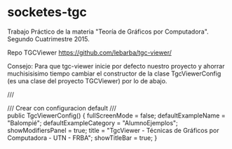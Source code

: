 # socketes-tgc
Trabajo Práctico de la materia "Teoría de Gráficos por Computadora". Segundo Cuatrimestre 2015.

Repo TGCViewer
https://github.com/lebarba/tgc-viewer/

Consejo:
Para que tgc-viewer inicie por defecto nuestro proyecto y ahorrar muchisisisimo tiempo cambiar el constructor de la clase TgcViewerConfig (es una clase del proyecto TGCViewer) por lo de abajo.

/// <summary>
/// Crear con configuracion default
/// </summary>
public TgcViewerConfig()
{
    fullScreenMode = false;
    defaultExampleName = "Balompié";
    defaultExampleCategory = "AlumnoEjemplos";
    showModifiersPanel = true;
    title = "TgcViewer - Técnicas de Gráficos por Computadora - UTN - FRBA";
    showTitleBar = true;
}

